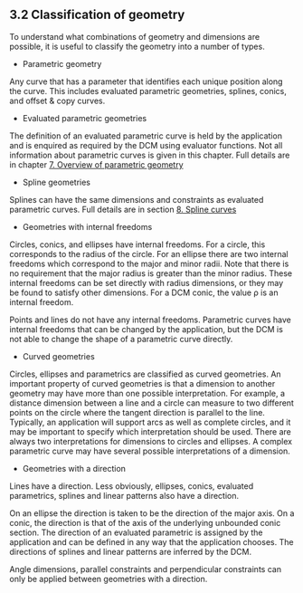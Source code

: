 ## 3.2 Classification of geometry

To understand what combinations of geometry and dimensions are possible, it is useful to classify the geometry into a number of types.

- Parametric geometry



Any curve that has a parameter that identifies each unique position along the curve. 
This includes evaluated parametric geometries, splines, conics, and offset & copy curves.
- Evaluated parametric geometries



The definition of an evaluated parametric curve is held by the application and is enquired as required by the DCM using evaluator functions. 
Not all information about parametric curves is given in this chapter. 
Full details are in chapter [7\. Overview of parametric geometry](7._Overview_of_parametric_geometry.md)
- Spline geometries



Splines can have the same dimensions and constraints as evaluated parametric curves. 
Full details are in section [8\. Spline curves](8._Spline_curves.md)
- Geometries with internal freedoms



Circles, conics, and ellipses have internal freedoms. 
For a circle, this corresponds to the radius of the circle. 
For an ellipse there are two internal freedoms which correspond to the major and minor radii. 
Note that there is no requirement that the major radius is greater than the minor radius. 
These internal freedoms can be set directly with radius dimensions, or they may be found to satisfy other dimensions. 
For a DCM conic, the value ρ is an internal freedom.



Points and lines do not have any internal freedoms. 
Parametric curves have internal freedoms that can be changed by the application, but the DCM is not able to change the shape of a parametric curve directly.
- Curved geometries



Circles, ellipses and parametrics are classified as curved geometries. 
An important property of curved geometries is that a dimension to another geometry may have more than one possible interpretation. 
For example, a distance dimension between a line and a circle can measure to two different points on the circle where the tangent direction is parallel to the line. 
Typically, an application will support arcs as well as complete circles, and it may be important to specify which interpretation should be used. 
There are always two interpretations for dimensions to circles and ellipses. 
A complex parametric curve may have several possible interpretations of a dimension.
- Geometries with a direction



Lines have a direction. 
Less obviously, ellipses, conics, evaluated parametrics, splines and linear patterns also have a direction.



On an ellipse the direction is taken to be the direction of the major axis. 
On a conic, the direction is that of the axis of the underlying unbounded conic section. 
The direction of an evaluated parametric is assigned by the application and can be defined in any way that the application chooses. 
The directions of splines and linear patterns are inferred by the DCM.



Angle dimensions, parallel constraints and perpendicular constraints can only be applied between geometries with a direction.

